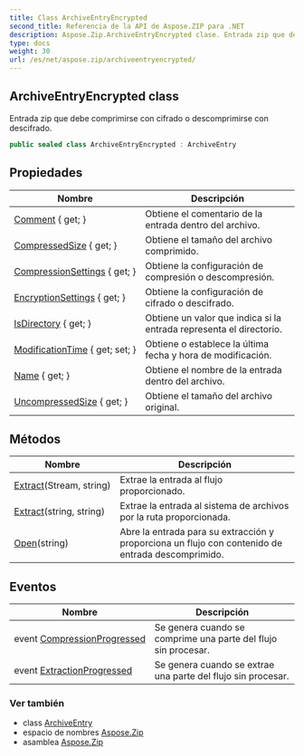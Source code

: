 ```yaml
---
title: Class ArchiveEntryEncrypted
second_title: Referencia de la API de Aspose.ZIP para .NET
description: Aspose.Zip.ArchiveEntryEncrypted clase. Entrada zip que debe comprimirse con cifrado o descomprimirse con descifrado.
type: docs
weight: 30
url: /es/net/aspose.zip/archiveentryencrypted/
---
```

## ArchiveEntryEncrypted class

Entrada zip que debe comprimirse con cifrado o descomprimirse con descifrado.

```csharp
public sealed class ArchiveEntryEncrypted : ArchiveEntry
```

## Propiedades

| Nombre | Descripción |
| --- | --- |
| [Comment](../../aspose.zip/archiveentry/comment/) { get; } | Obtiene el comentario de la entrada dentro del archivo. |
| [CompressedSize](../../aspose.zip/archiveentry/compressedsize/) { get; } | Obtiene el tamaño del archivo comprimido. |
| [CompressionSettings](../../aspose.zip/archiveentry/compressionsettings/) { get; } | Obtiene la configuración de compresión o descompresión. |
| [EncryptionSettings](../../aspose.zip/archiveentryencrypted/encryptionsettings/) { get; } | Obtiene la configuración de cifrado o descifrado. |
| [IsDirectory](../../aspose.zip/archiveentry/isdirectory/) { get; } | Obtiene un valor que indica si la entrada representa el directorio. |
| [ModificationTime](../../aspose.zip/archiveentry/modificationtime/) { get; set; } | Obtiene o establece la última fecha y hora de modificación. |
| [Name](../../aspose.zip/archiveentry/name/) { get; } | Obtiene el nombre de la entrada dentro del archivo. |
| [UncompressedSize](../../aspose.zip/archiveentry/uncompressedsize/) { get; } | Obtiene el tamaño del archivo original. |

## Métodos

| Nombre | Descripción |
| --- | --- |
| [Extract](../../aspose.zip/archiveentry/extract/)(Stream, string) | Extrae la entrada al flujo proporcionado. |
| [Extract](../../aspose.zip/archiveentry/extract/)(string, string) | Extrae la entrada al sistema de archivos por la ruta proporcionada. |
| [Open](../../aspose.zip/archiveentry/open/)(string) | Abre la entrada para su extracción y proporciona un flujo con contenido de entrada descomprimido. |

## Eventos

| Nombre | Descripción |
| --- | --- |
| event [CompressionProgressed](../../aspose.zip/archiveentry/compressionprogressed/) | Se genera cuando se comprime una parte del flujo sin procesar. |
| event [ExtractionProgressed](../../aspose.zip/archiveentry/extractionprogressed/) | Se genera cuando se extrae una parte del flujo sin procesar. |

### Ver también

* class [ArchiveEntry](../archiveentry/)
* espacio de nombres [Aspose.Zip](../../aspose.zip/)
* asamblea [Aspose.Zip](../../)


